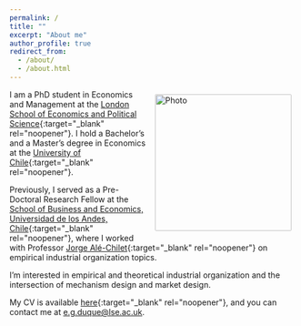 ```yaml
---
permalink: /
title: ""
excerpt: "About me"
author_profile: true
redirect_from: 
  - /about/
  - /about.html
---
```


<img align="right" src="https://eduquerosas.github.io/images/profile_2.png" alt="Photo" style="width: 240px; border-radius: 10px; padding: 8px 8px 8px 8px"/>

I am a PhD student in Economics and Management at the [London School of Economics and Political Science](https://www.lse.ac.uk){:target="_blank" rel="noopener"}. I hold a Bachelor’s and a Master’s degree in Economics at the [University of Chile](https://econ.uchile.cl/){:target="_blank" rel="noopener"}. 

Previously, I served as a Pre-Doctoral Research Fellow at the [School of Business and Economics, Universidad de los Andes, Chile](https://www.uandes.cl/sbe/){:target="_blank" rel="noopener"}, where I worked with Professor [Jorge Alé-Chilet](https://sites.google.com/site/jorgealechilet/){:target="_blank" rel="noopener"} on empirical industrial organization topics. 

I’m interested in empirical and theoretical industrial organization and the intersection of mechanism design and market design.

My CV is available [here](files/CV/CV.pdf){:target="_blank" rel="noopener"}, and you can contact me at [e.g.duque@lse.ac.uk](mailto:e.g.duque@lse.ac.uk).
